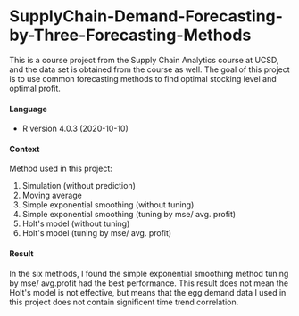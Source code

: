 # SupplyChain-Demand-Forecasting-by-Three-Forecasting-Methods

This is a course project from the Supply Chain Analytics course at UCSD, and the data set is obtained from the course as well.
The goal of this project is to use common forecasting methods to find optimal stocking level and optimal profit.

#### Language

* R version 4.0.3 (2020-10-10)

#### Context

Method used in this project:

1. Simulation (without prediction)
2. Moving average
3. Simple exponential smoothing (without tuning)
4. Simple exponential smoothing (tuning by mse/ avg. profit)
5. Holt's model (without tuning)
6. Holt's model (tuning by mse/ avg. profit)

#### Result

In the six methods, I found the simple exponential smoothing method tuning by mse/ avg.profit had the best performance. This result does not mean the Holt's model is not effective, but means that the egg demand data I used in this project does not contain significent time trend correlation.
